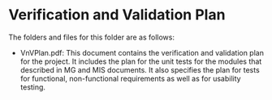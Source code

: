 # Verification and Validation Plan

The folders and files for this folder are as follows:

- VnVPlan.pdf: This document contains the verification and validation plan for the project. It includes the plan for the unit tests for the modules that described in MG and MIS documents. It also specifies the plan for tests for functional, non-functional requirements as well as for usability testing.
